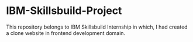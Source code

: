 # IBM-Skillsbuild-Project
This repository belongs to IBM Skillsbuild Internship in which, I had created a clone website in frontend development domain.  
